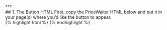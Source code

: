 <div class="{{ site.doc_row }}">
***
<div class="{{ site.doc_col_light }}">
## 1. The Button HTML
First, copy the PriceWaiter HTML below and put it in your page(s) where you’d like the button to appear.
</div>

<div class="{{ site.doc_col_dark }}">
{% highlight html %}
<!-- The span below will be replaced with the Name Your Price button once the widget has loaded. -->
<span id="pricewaiter"></span>
{% endhighlight %}
</div>
</div>